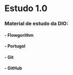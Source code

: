# Estudo 1.0

### Material de estudo da DIO:

#### - Flowgorithm
#### - Portugol
#### - Git
#### - GitHub
